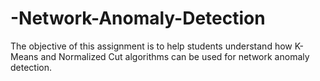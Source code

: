 # -Network-Anomaly-Detection
The objective of this assignment is to help students understand how K-Means and Normalized Cut algorithms can be used for network anomaly detection.
